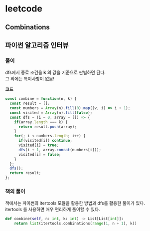 # leetcode

## Combinations

## 파이썬 알고리즘 인터뷰

### 풀이

dfs에서 종료 조건을 **k** 의 값을 기준으로 판별하면 된다.  
그 외에는 특이사항이 없음!

**코드**

```javascript
const combine = function(n, k) {
  const result = [];
  const numbers = Array(n).fill(0).map((v, i) => i + 1);
  const visited = Array(n).fill(false);
  const dfs = (i = 0, array = []) => {
    if(array.length === k) {
      return result.push(array);
    }
    for(; i < numbers.length; i++) {
      if(visited[i]) continue;
      visited[i] = true;
      dfs(i + 1, array.concat(numbers[i]));
      visited[i] = false;
    }
  };
  dfs();
  return result;
};
```

### 책의 풀이

책에서는 파이썬의 itertools 모듈을 활용한 방법과 dfs를 활용한 풀이가 있다.  
itertools 를 사용하면 매우 편리하게 풀이할 수 있다.

```python
def combine(self, n: int, k: int) -> List[List[int]]:
    return list(itertools.combinations(range(1, n + 1), k))
```


